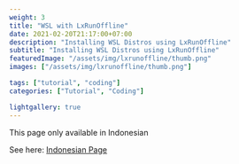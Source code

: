 ```yaml
---
weight: 3
title: "WSL with LxRunOffline"
date: 2021-02-20T21:17:00+07:00
description: "Installing WSL Distros using LxRunOffline"
subtitle: "Installing WSL Distros using LxRunOffline"
featuredImage: "/assets/img/lxrunoffline/thumb.png"
images: ["/assets/img/lxrunoffline/thumb.png"]

tags: ["tutorial", "coding"]
categories: ["Tutorial", "Coding"]

lightgallery: true
---
```


This page only available in Indonesian

<!--more-->

See here: [Indonesian Page](/posts/lxrunoffline)
